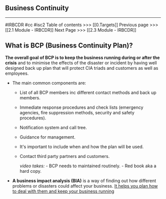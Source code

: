 ## Business Continuity
---
#IRBCDR  #cc #isc2
Table of contents >>> [[0.Targets]]
Previous page >>> [[2.1 Module - IRBCDR]]
Next Page >>> [[2.3 Module  - IRBCDR]]

## What is BCP (Business Continuity Plan)?
**The overall goal of BCP is to keep the business running during or after the crisis** and to minimise the effects of the disaster or incident by having well designed back up plan that will protect CIA triads and customers as well as employees.

- The main common components are:
	- List of all BCP members inc different contact methods and back up members.
	- Immediate response procedures and check lists (emergency agencies, fire suppression methods, security and safety procedures).
	- Notification system and call tree.
	- Guidance for management.
	- It's important to include when and how the plan will be used.
	- Contact third party partners and customers.
				
		*video takes:*
					- BCP needs to maintained routinely. 
					- Red book aka a hard copy.

- **A business impact analysis (BIA)** is a way of finding out how different problems or disasters could affect your business. [It helps you plan how to deal with them and keep your business running](https://www.gartner.com/en/information-technology/glossary/bia-business-impact-analysis)
